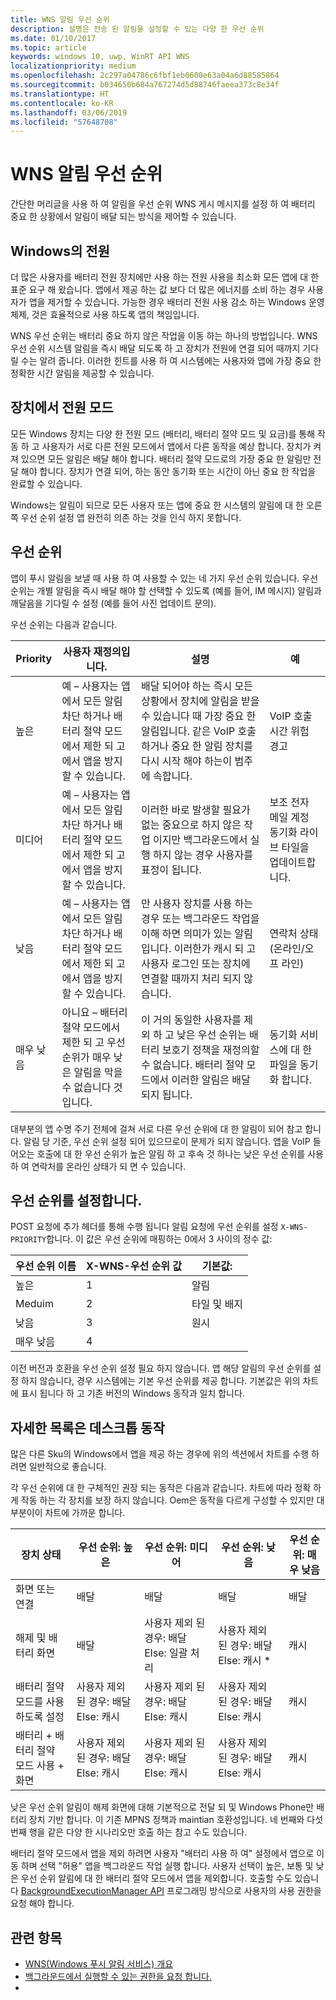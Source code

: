 ```yaml
---
title: WNS 알림 우선 순위
description: 설명은 전송 된 알림을 설정할 수 있는 다양 한 우선 순위
ms.date: 01/10/2017
ms.topic: article
keywords: windows 10, uwp, WinRT API WNS
localizationpriority: medium
ms.openlocfilehash: 2c297a04786c6fbf1eb0600e63a04a6d88585864
ms.sourcegitcommit: b034650b684a767274d5d88746faeea373c8e34f
ms.translationtype: HT
ms.contentlocale: ko-KR
ms.lasthandoff: 03/06/2019
ms.locfileid: "57648708"
---
```

# <a name="wns-notification-priorities"></a>WNS 알림 우선 순위
간단한 머리글을 사용 하 여 알림을 우선 순위 WNS 게시 메시지를 설정 하 여 배터리 중요 한 상황에서 알림이 배달 되는 방식을 제어할 수 있습니다.

## <a name="power-on-windows"></a>Windows의 전원
더 많은 사용자를 배터리 전원 장치에만 사용 하는 전원 사용을 최소화 모든 앱에 대 한 표준 요구 해 왔습니다. 앱에서 제공 하는 값 보다 더 많은 에너지를 소비 하는 경우 사용자가 앱을 제거할 수 있습니다. 가능한 경우 배터리 전원 사용 감소 하는 Windows 운영 체제, 것은 효율적으로 사용 하도록 앱의 책임입니다. 

WNS 우선 순위는 배터리 중요 하지 않은 작업을 이동 하는 하나의 방법입니다. WNS 우선 순위 시스템 알림을 즉시 배달 되도록 하 고 장치가 전원에 연결 되어 때까지 기다릴 수는 알려 줍니다. 이러한 힌트를 사용 하 여 시스템에는 사용자와 앱에 가장 중요 한 정확한 시간 알림을 제공할 수 있습니다. 

## <a name="power-modes-on-the-device"></a>장치에서 전원 모드
모든 Windows 장치는 다양 한 전원 모드 (배터리, 배터리 절약 모드 및 요금)를 통해 작동 하 고 사용자가 서로 다른 전원 모드에서 앱에서 다른 동작을 예상 합니다. 장치가 켜져 있으면 모든 알림은 배달 해야 합니다. 배터리 절약 모드로의 가장 중요 한 알림만 전달 해야 합니다. 장치가 연결 되어, 하는 동안 동기화 또는 시간이 아닌 중요 한 작업을 완료할 수 있습니다.

Windows는 알림이 되므로 모든 사용자 또는 앱에 중요 한 시스템의 알림에 대 한 오른쪽 우선 순위 설정 앱 완전히 의존 하는 것을 인식 하지 못합니다. 

## <a name="priorities"></a>우선 순위
앱이 푸시 알림을 보낼 때 사용 하 여 사용할 수 있는 네 가지 우선 순위 있습니다. 우선 순위는 개별 알림을 즉시 배달 해야 할 선택할 수 있도록 (예를 들어, IM 메시지) 알림과 깨달음을 기다릴 수 설정 (예를 들어 사진 업데이트 문의).

우선 순위는 다음과 같습니다. 

|    Priority    |    사용자 재정의입니다.    |    설명    |    예    |
|----------------|---------------------|-------------------|---------------|
|    높은    |    예 – 사용자는 앱에서 모든 알림 차단 하거나 배터리 절약 모드에서 제한 되 고에서 앱을 방지할 수 있습니다.    |    배달 되어야 하는 즉시 모든 상황에서 장치에 알림을 받을 수 있습니다 때 가장 중요 한 알림입니다. 같은 VoIP 호출 하거나 중요 한 알림 장치를 다시 시작 해야 하는이 범주에 속합니다.    |    VoIP 호출 시간 위험 경고    |
|    미디어    |    예 – 사용자는 앱에서 모든 알림 차단 하거나 배터리 절약 모드에서 제한 되 고에서 앱을 방지할 수 있습니다.    |    이러한 바로 발생할 필요가 없는 중요으로 하지 않은 작업 이지만 백그라운드에서 실행 하지 않는 경우 사용자를 표정이 됩니다.    |    보조 전자 메일 계정 동기화 라이브 타일을 업데이트합니다.    |
|    낮음    |    예 – 사용자는 앱에서 모든 알림 차단 하거나 배터리 절약 모드에서 제한 되 고에서 앱을 방지할 수 있습니다.    |    만 사용자 장치를 사용 하는 경우 또는 백그라운드 작업을 이해 하면 의미가 있는 알림입니다. 이러한가 캐시 되 고 사용자 로그인 또는 장치에 연결할 때까지 처리 되지 않습니다.    |    연락처 상태 (온라인/오프 라인)    |
|    매우 낮음     |    아니요 – 배터리 절약 모드에서 제한 되 고 우선 순위가 매우 낮은 알림을 막을 수 없습니다 것입니다.    |    이 거의 동일한 사용자를 제외 하 고 낮은 우선 순위는 배터리 보호기 정책을 재정의할 수 없습니다. 배터리 절약 모드에서 이러한 알림은 배달 되지 됩니다.    |    동기화 서비스에 대 한 파일을 동기화 합니다.    |

대부분의 앱 수명 주기 전체에 걸쳐 서로 다른 우선 순위에 대 한 알림이 되어 참고 합니다. 알림 당 기준, 우선 순위 설정 되어 있으므로이 문제가 되지 않습니다. 앱을 VoIP 들어오는 호출에 대 한 우선 순위가 높은 알림 하 고 후속 것 하나는 낮은 우선 순위를 사용 하 여 연락처를 온라인 상태가 되 면 수 있습니다. 

## <a name="setting-the-priority"></a>우선 순위를 설정합니다.

POST 요청에 추가 헤더를 통해 수행 됩니다 알림 요청에 우선 순위를 설정 `X-WNS-PRIORITY`합니다. 이 값은 우선 순위에 매핑하는 0에서 3 사이의 정수 값: 

| 우선 순위 이름 | X-WNS-우선 순위 값 | 기본값: |
|---------------|----------------------|------------------|
| 높은 | 1 | 알림 |
| Meduim | 2 | 타일 및 배지 |
| 낮음 | 3 | 원시 |
| 매우 낮음 | 4 |  |

이전 버전과 호환을 우선 순위 설정 필요 하지 않습니다. 앱 해당 알림의 우선 순위를 설정 하지 않습니다, 경우 시스템에는 기본 우선 순위를 제공 합니다. 기본값은 위의 차트에 표시 됩니다 하 고 기존 버전의 Windows 동작과 일치 합니다. 

## <a name="detailed-listing-of-desktop-behavior"></a>자세한 목록은 데스크톱 동작 

많은 다른 Sku의 Windows에서 앱을 제공 하는 경우에 위의 섹션에서 차트를 수행 하려면 일반적으로 좋습니다. 

각 우선 순위에 대 한 구체적인 권장 되는 동작은 다음과 같습니다. 차트에 따라 정확 하 게 작동 하는 각 장치를 보장 하지 않습니다. Oem은 동작을 다르게 구성할 수 있지만 대부분이이 차트에 가까운 합니다. 

| 장치 상태    | 우선 순위: 높은    |    우선 순위: 미디어        | 우선 순위: 낮음    |    우선 순위: 매우 낮음    |
|-------------------------------------------------------|----------------------------------------------------|----------------------------------------------------|----------------------------------------------------|--------------------------|
|    화면 또는 연결    |    배달    |    배달    |    배달    |    배달    |
|    해제 및 배터리 화면    |    배달    |    사용자 제외 된 경우: 배달 Else: 일괄 처리     |    사용자 제외 된 경우: 배달 Else: 캐시 *    |    캐시    |
|    배터리 절약 모드를 사용 하도록 설정    |    사용자 제외 된 경우: 배달 Else: 캐시    |    사용자 제외 된 경우: 배달 Else: 캐시    |    사용자 제외 된 경우: 배달 Else: 캐시    |    캐시     |
|    배터리 + 배터리 절약 모드 사용 + 화면    |    사용자 제외 된 경우: 배달 Else: 캐시    |    사용자 제외 된 경우: 배달 Else: 캐시    |    사용자 제외 된 경우: 배달 Else: 캐시    |    캐시    |

낮은 우선 순위 알림이 해제 화면에 대해 기본적으로 전달 되 및 Windows Phone만 배터리 장치 기반 합니다. 이 기존 MPNS 정책과 maintian 호환성입니다. 네 번째와 다섯 번째 행을 같은 다양 한 시나리오만 호출 하는 참고 수도 있습니다.

배터리 절약 모드에서 앱을 제외 하려면 사용자 "배터리 사용 하 여" 설정에서 앱으로 이동 하며 선택 "허용" 앱을 백그라운드 작업 실행 합니다. 사용자 선택이 높은, 보통 및 낮은 우선 순위 알림에 대 한 배터리 절약 모드에서 앱을 제외합니다. 호출할 수도 있습니다 [BackgroundExecutionManager API](https://docs.microsoft.com/uwp/api/windows.applicationmodel.background.backgroundexecutionmanager.requestaccesskindasync#Windows_ApplicationModel_Background_BackgroundExecutionManager_RequestAccessKindAsync_Windows_ApplicationModel_Background_BackgroundAccessRequestKind_System_String_) 프로그래밍 방식으로 사용자의 사용 권한을 요청 해야 합니다.  

## <a name="related-topics"></a>관련 항목
- [WNS(Windows 푸시 알림 서비스) 개요](windows-push-notification-services--wns--overview.md)
- [백그라운드에서 실행할 수 있는 권한을 요청 합니다.](https://docs.microsoft.com/uwp/api/windows.applicationmodel.background.backgroundexecutionmanager.requestaccesskindasync#Windows_ApplicationModel_Background_BackgroundExecutionManager_RequestAccessKindAsync_Windows_ApplicationModel_Background_BackgroundAccessRequestKind_System_String_)
- 
